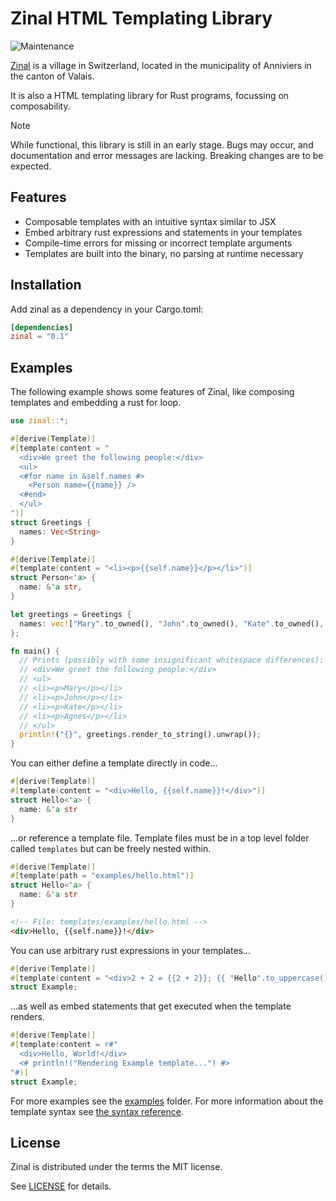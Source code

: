 # Zinal HTML Templating Library

![Maintenance](https://img.shields.io/badge/maintenance-experimental-blue.svg)

[Zinal](https://en.wikipedia.org/wiki/Zinal) is a village in Switzerland, located in the municipality of Anniviers in the canton of Valais.

It is also a HTML templating library for Rust programs, focussing on composability.

> [!NOTE]
> While functional, this library is still in an early stage. Bugs may occur, and documentation and
> error messages are lacking. Breaking changes are to be expected.

## Features

* Composable templates with an intuitive syntax similar to JSX
* Embed arbitrary rust expressions and statements in your templates
* Compile-time errors for missing or incorrect template arguments
* Templates are built into the binary, no parsing at runtime necessary

## Installation

Add zinal as a dependency in your Cargo.toml:

```toml
[dependencies]
zinal = "0.1"
```

## Examples

The following example shows some features of Zinal, like composing templates and embedding a rust for loop.

```rust
use zinal::*;

#[derive(Template)]
#[template(content = "
  <div>We greet the following people:</div>
  <ul>
  <#for name in &self.names #>
    <Person name={{name}} />
  <#end>
  </ul>
")]
struct Greetings {
  names: Vec<String>
}

#[derive(Template)]
#[template(content = "<li><p>{{self.name}}</p></li>")]
struct Person<'a> {
  name: &'a str,
}

let greetings = Greetings {
  names: vec!["Mary".to_owned(), "John".to_owned(), "Kate".to_owned(), "Agnes".to_owned()]
};

fn main() {
  // Prints (possibly with some insignificant whitespace differences):
  // <div>We greet the following people:</div>
  // <ul>
  // <li><p>Mary</p></li>
  // <li><p>John</p></li>
  // <li><p>Kate</p></li>
  // <li><p>Agnes</p></li>
  // </ul>
  println!("{}", greetings.render_to_string().unwrap()); 
}

```

You can either define a template directly in code...

```rust
#[derive(Template)]
#[template(content = "<div>Hello, {{self.name}}!</div>")]
struct Hello<'a> {
  name: &'a str
}
```

...or reference a template file. Template files must be in a top level folder called `templates`
but can be freely nested within.

```rust
#[derive(Template)]
#[template(path = "examples/hello.html")]
struct Hello<'a> {
  name: &'a str
}
```

```html
<!-- File: templates/examples/hello.html -->
<div>Hello, {{self.name}}!</div>
```

You can use arbitrary rust expressions in your templates...

```rust
#[derive(Template)]
#[template(content = "<div>2 + 2 = {{2 + 2}}; {{ "Hello".to_uppercase() }}")]
struct Example;
```

...as well as embed statements that get executed when the template renders.

```rust
#[derive(Template)]
#[template(content = r#"
  <div>Hello, World!</div>
  <# println!("Rendering Example template...") #>
"#)]
struct Example;
```

For more examples see the [examples](./examples) folder. For more information about the template syntax see [the syntax reference](./documentation/Syntax.md).

## License

Zinal is distributed under the terms the MIT license.

See [LICENSE](./LICENSE) for details.
